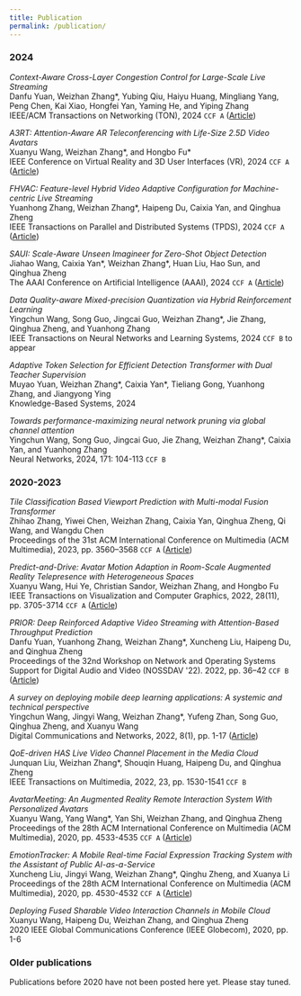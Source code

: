 ```yaml
---
title: Publication
permalink: /publication/
---
```


### 2024

_Context-Aware Cross-Layer Congestion Control for Large-Scale Live Streaming_<br>
Danfu Yuan, Weizhan Zhang\*, Yubing Qiu, Haiyu Huang, Mingliang Yang, Peng Chen, Kai Xiao, Hongfei Yan, Yaming He, and Yiping Zhang<br>
IEEE/ACM Transactions on Networking (TON), 2024 `CCF A` ([Article](https://www.computer.org/csdl/journal/nt/5555/01/10530225/1WWdRJwv0bK))

_A3RT: Attention-Aware AR Teleconferencing with Life-Size 2.5D Video Avatars_<br>
Xuanyu Wang, Weizhan Zhang\*, and Hongbo Fu\*<br> 
IEEE Conference on Virtual Reality and 3D User Interfaces (VR), 2024 `CCF A` ([Article](https://www.computer.org/csdl/proceedings-article/vr/2024/740200a211/1Wab6AP8cus))
 
_FHVAC: Feature-level Hybrid Video Adaptive Configuration for Machine-centric Live Streaming_<br>
Yuanhong Zhang, Weizhan Zhang\*, Haipeng Du, Caixia Yan, and Qinghua Zheng<br>
IEEE Transactions on Parallel and Distributed Systems (TPDS), 2024 `CCF A` ([Article](https://ieeexplore.ieee.org/abstract/document/10458078))
 
_SAUI: Scale-Aware Unseen Imagineer for Zero-Shot Object Detection_<br>
Jiahao Wang, Caixia Yan\*, Weizhan Zhang\*, Huan Liu, Hao Sun, and Qinghua Zheng<br>
The AAAI Conference on Artificial Intelligence (AAAI), 2024 `CCF A` ([Article](https://ojs.aaai.org/index.php/AAAI/article/view/28353))

_Data Quality-aware Mixed-precision Quantization via Hybrid Reinforcement Learning_<br>
Yingchun Wang, Song Guo, Jingcai Guo, Weizhan Zhang\*, Jie Zhang, Qinghua Zheng, and Yuanhong Zhang<br>
IEEE Transactions on Neural Networks and Learning Systems, 2024 `CCF B` to appear

_Adaptive Token Selection for Efficient Detection Transformer with Dual Teacher Supervision_<br>
Muyao Yuan, Weizhan Zhang\*, Caixia Yan\*, Tieliang Gong, Yuanhong Zhang, and Jiangyong Ying<br>
Knowledge-Based Systems, 2024

_Towards performance-maximizing neural network pruning via global channel attention_<br>
Yingchun Wang, Song Guo, Jingcai Guo, Jie Zhang, Weizhan Zhang\*, Caixia Yan, and Yuanhong Zhang<br>
Neural Networks, 2024, 171: 104-113 `CCF B`

### 2020-2023

_Tile Classification Based Viewport Prediction with Multi-modal Fusion Transformer_<br>
Zhihao Zhang, Yiwei Chen, Weizhan Zhang, Caixia Yan, Qinghua Zheng, Qi Wang, and Wangdu Chen<br> 
Proceedings of the 31st ACM International Conference on Multimedia (ACM Multimedia), 2023, pp. 3560–3568 `CCF A` ([Article](https://arxiv.org/pdf/2309.14704.pdf))

_Predict-and-Drive: Avatar Motion Adaption in Room-Scale Augmented Reality Telepresence with Heterogeneous Spaces_<br>
Xuanyu Wang, Hui Ye, Christian Sandor, Weizhan Zhang, and Hongbo Fu<br>
IEEE Transactions on Visualization and Computer Graphics, 2022, 28(11), pp. 3705-3714 `CCF A` ([Article](https://hal.science/hal-04357778/document))

_PRIOR: Deep Reinforced Adaptive Video Streaming with Attention-Based Throughput Prediction_<br>
Danfu Yuan, Yuanhong Zhang, Weizhan Zhang\*, Xuncheng Liu, Haipeng Du, and Qinghua Zheng<br>
Proceedings of the 32nd Workshop on Network and Operating Systems Support for Digital Audio and Video (NOSSDAV '22). 2022, pp. 36–42 `CCF B` ([Article](https://dl.acm.org/doi/pdf/10.1145/3534088.3534348))

_A survey on deploying mobile deep learning applications: A systemic and technical perspective_<br>
Yingchun Wang, Jingyi Wang, Weizhan Zhang\*, Yufeng Zhan, Song Guo, Qinghua Zheng, and Xuanyu Wang<br>
Digital Communications and Networks, 2022, 8(1), pp. 1-17 ([Article](https://pdf.sciencedirectassets.com/312219/1-s2.0-S2352864821X00053/1-s2.0-S2352864821000298/main.pdf?X-Amz-Security-Token=IQoJb3JpZ2luX2VjEOX%2F%2F%2F%2F%2F%2F%2F%2F%2F%2FwEaCXVzLWVhc3QtMSJGMEQCIAiYvjDYzvTqcZm8%2BLk%2FP0yaXPlTQhhkuMvSV6tOR51hAiBPOcGtwJRIDGXpfDszzDO4VxJnkjPwqvoCQFJOX2x2Qiq8BQju%2F%2F%2F%2F%2F%2F%2F%2F%2F%2F8BEAUaDDA1OTAwMzU0Njg2NSIM8nsaOcYyHmNlo6boKpAFdHse8aVSZ74Dl5djHrJOw5AHNe%2BZdGwRvLjfA8KJpYJLPkcYtEfm2lLePgQLX6PtysZF4sX8MRM4lWh0C4tiVSGjAqj9ijULfAcylj%2B70sKsFslHTx8%2B%2B7SV%2BEHov7SgVhbusUeQUbQ8mQaKuStfRKO84D2xNrfChugADMjgsFRpzK7cgVAumjcr7Wogp0ysbtfLduPJPJyBTKrGvE%2F85CMXw8EeXb%2BeOaDl7L3K1OTFS0pCbh5b7rSUeJQHvISDSl1dJsEG8ZMyQ7hE4T430GPoPJzjlIqaGhFzMD8a0o5UWZ0lNV3RR0kmbq6JKQrx7e86v%2Fpu6Zah6rVaYs4%2F4BE2lhvP89T%2F3ff3hr0W8Xfod1xNl3qGyvXWOSy82H%2BU1KI1QFHwPgYbcwrxUywaUV0%2BiG2r5lIQ76U72qlj7VwHUx9t1KfuolDPwdcZiSQYCVmVBhHcNtEmtbQMTqLdRPcdIoO26tUTkjXOMtDUf88rizQs%2BJpyGV8%2BGylDciYiYPtk7tZYqofn2%2BpId5xYd2CtuBsfM6kYP5yTI18cK7wapoxUmtFMccNuOJkL%2F%2FPULeJ7pWNYagmzbiRBCJI9Pvp8F1aQYmSgnb3W2Ot6%2BNuAqRBt8uyklztoHIjGlQK4%2BtdZ4i%2Bei55jFu6z3UTNvwtDktCAbqDg0xXDFnY7%2FbOjRCBVhKPMUg1DdzirSGF1DcyPuMfv5y9IE%2BYQoGsAaRVQIQ%2BHZWpQjKuiGpE8ySgCPuvamRrwseJUd6TbAKezm5k4bm5EQnOinb4n1alzKd65C31H16t8CyhIo5CGFqd2rtzvZMNxIxhJL4AtZupNynVsXe0ceLsifuvgEW9puG5BAriHStjO9BFAMMWgBBwwipTmrwY6sgEXDy%2F%2FZygXNVK6g7L545RfrDDLhR2R3N0ABUbOqQZfB5C2liZvv677n1RK5RXiN3uxaZLIPA0CutfjssXqQzb%2B6Zbltdc8IU67wS0c57EerT0Ba3Vio2r4M7LmDNTQRW5Rxf0jg6lWZOt87Vs8uJc9sf8wVbzJNSldSQUgOmchkxNLx90DbNmFyJ9CKhumT7s%2FNeSok%2BwzRY2EFtYdQbR2ExgUNTpGJL3v6EpHxMRPUEzV&X-Amz-Algorithm=AWS4-HMAC-SHA256&X-Amz-Date=20240319T134111Z&X-Amz-SignedHeaders=host&X-Amz-Expires=300&X-Amz-Credential=ASIAQ3PHCVTY3AHEACUC%2F20240319%2Fus-east-1%2Fs3%2Faws4_request&X-Amz-Signature=3e38326f31a70055e39709772bf97a3ef3f1c84301c75fcf6b99feb4b9f6adba&hash=c250af74ad62b5bd933be306103cd557b45dbc449ef4e90a34af754cdac9d4c0&host=68042c943591013ac2b2430a89b270f6af2c76d8dfd086a07176afe7c76c2c61&pii=S2352864821000298&tid=spdf-48df0229-efeb-4b34-9a21-c1e66dcd554d&sid=7100eb3144fa4240e6999e3573bc09a4786cgxrqa&type=client&tsoh=d3d3LnNjaWVuY2VkaXJlY3QuY29t&ua=190b5f575803005e065f52&rr=866de0e84e37e692&cc=cn&kca=eyJrZXkiOiJhWWh1REJuMmtMb2xxaU1zbGhkeng3YjlJa0U5OUhqYlVuYTNMSlFHdjRwRkJncjcyV044ZW1CbStPQVpCeXpDU1FKTjh2dFdvRDVDbVdub01LcDR4Yjc3TXFiWGJzS2VQWkxseGdXZVM4enZsTUZramZJaUlPOXVkNGNVUHczTjlnaXlqN2tNdmNQY1pDOWpzbjd1UkVlU0tLRXhXRSt2N20ybjI3bFJURS9jQ1dDeWhRPT0iLCJpdiI6ImUwZGQzNDgzYjU0Y2IzMjY5MjlmZjc3ZTM4ZWQxYjA1In0=_1710855681386))

_QoE-driven HAS Live Video Channel Placement in the Media Cloud_<br>
Junquan Liu, Weizhan Zhang\*, Shouqin Huang, Haipeng Du, and Qinghua Zheng<br>
IEEE Transactions on Multimedia, 2022, 23, pp. 1530-1541 `CCF B`

_AvatarMeeting: An Augmented Reality Remote Interaction System With Personalized Avatars_<br>
Xuanyu Wang, Yang Wang\*, Yan Shi, Weizhan Zhang, and Qinghua Zheng<br>
Proceedings of the 28th ACM International Conference on Multimedia (ACM Multimedia), 2020, pp. 4533-4535 `CCF A` ([Article](https://xr-lab.org/publication/wang-acm-2020/wang-acm-2020.pdf))
 
_EmotionTracker: A Mobile Real-time Facial Expression Tracking System with the Assistant of Public AI-as-a-Service_<br>
Xuncheng Liu, Jingyi Wang, Weizhan Zhang\*, Qinghu Zheng, and Xuanya Li<br>
Proceedings of the 28th ACM International Conference on Multimedia (ACM Multimedia), 2020, pp. 4530-4532 `CCF A` ([Article](https://dl.acm.org/doi/10.1145/3394171.3414447))

_Deploying Fused Sharable Video Interaction Channels in Mobile Cloud_<br>
Xuanyu Wang, Haipeng Du, Weizhan Zhang, and Qinghua Zheng<br>
2020 IEEE Global Communications Conference (IEEE Globecom), 2020, pp. 1-6

### Older publications

Publications before 2020 have not been posted here yet. Please stay tuned.